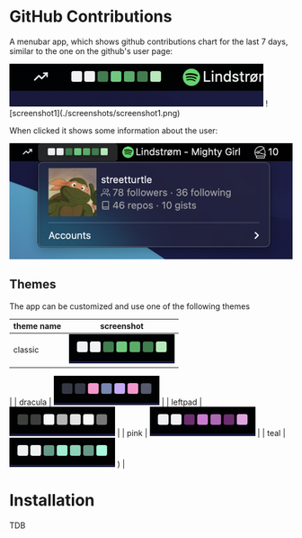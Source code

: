 # GitHub Contributions

A menubar app, which shows github contributions chart for the last 7 days, similar to the one on the github's user page:

<img alt="screenshot1" src="https://github.com/fork-my-spoons/github-contributions.spoon/raw/main/screenshots/screenshot1.png">
![screenshot1](./screenshots/screenshot1.png)

When clicked it shows some information about the user:

<img alt="screenshot2" src="https://github.com/fork-my-spoons/github-contributions.spoon/raw/main/screenshots/screenshot2.png">

## Themes

The app can be customized and use one of the following themes

| theme name | screenshot |
|---|---|
| classic | <img alt="classic" src="https://github.com/fork-my-spoons/github-contributions.spoon/raw/main/screenshots/classic.png">
 |
| dracula | <img alt="dracula" src="https://github.com/fork-my-spoons/github-contributions.spoon/raw/main/screenshots/dracula.png">
 |
| leftpad | <img alt="leftpad" src="https://github.com/fork-my-spoons/github-contributions.spoon/raw/main/screenshots/leftpad.png">
 |
| pink | <img alt="pink" src="https://github.com/fork-my-spoons/github-contributions.spoon/raw/main/screenshots/pink.png">
 |
| teal | <img alt="teal" src="https://github.com/fork-my-spoons/github-contributions.spoon/raw/main/screenshots/teal.png">
) |



# Installation 

TDB

